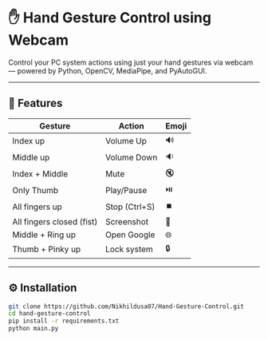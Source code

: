 ﻿
# ✋ Hand Gesture Control using Webcam

Control your PC system actions using just your hand gestures via webcam — powered by Python, OpenCV, MediaPipe, and PyAutoGUI.

---

## 📌 Features

| Gesture                    | Action           | Emoji |
|---------------------------|------------------|--------|
| Index up                  | Volume Up        | 🔊     |
| Middle up                 | Volume Down      | 🔉     |
| Index + Middle            | Mute             | 🔇     |
| Only Thumb                | Play/Pause       | ⏯️     |
| All fingers up            | Stop (Ctrl+S)    | ⏹️     |
| All fingers closed (fist) | Screenshot       | 📸     |
| Middle + Ring up          | Open Google      | 🌐     |
| Thumb + Pinky up          | Lock system      | 🔒     |

---

## ⚙️ Installation

```bash
git clone https://github.com/Nikhildusa07/Hand-Gesture-Control.git
cd hand-gesture-control
pip install -r requirements.txt
python main.py
